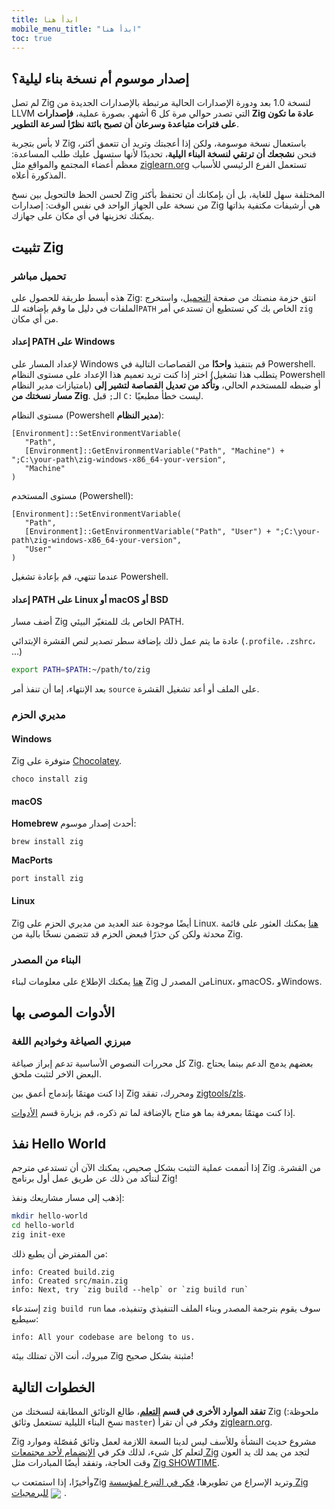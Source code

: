 ```yaml
---
title: ابدأ هنا
mobile_menu_title: "ابدأ هنا"
toc: true
---
```


## إصدار موسوم أم نسخة بناء ليلية؟
لم تصل Zig لنسخة 1.0 بعد ودورة الإصدارات الحالية مرتبطة بالإصدارات الجديدة من LLVM التي تصدر حوالي مرة كل 6 أشهر.
بصورة عملية، **فإصدارات Zig عادة ما تكون على فترات متباعدة وسرعان أن تصبح بائتة نظرًا لسرعة التطوير**.

لا بأس بتجربة Zig باستعمال نسخة موسومة، ولكن إذا أعجبتك وتريد أن تتعمق أكثر، فنحن **نشجعك أن ترتقي لنسخة البناء اليلية**، تحديدًا لأنها ستسهل عليك طلب المساعدة: معظم أعضاء المجتمع والمواقع مثل [ziglearn.org](https://ziglearn.org) تستعمل الفرع الرئيسي للأسباب المذكورة أعلاه.

لحسن الحظ فالتحويل بين نسخ Zig المختلفة سهل للغاية، بل أن بإمكانك أن تحتفظ بأكثر من نسخة على الجهاز الواحد في نفس الوقت: إصدارات Zig هي أرشيفات مكتفية بذاتها يمكنك تخزينها في أي مكان على جهازك.


## تثبيت Zig
### تحميل مباشر
هذه أبسط طريقة للحصول على Zig: انتق حزمة منصتك من صفحة [التحميل](/download)، واستخرج الملفات في دليل ما وقم بإضافته للـ`PATH` الخاص بك كي تستطيع أن تستدعي أمر `zig` من أي مكان.

#### إعداد PATH على Windows
لإعداد المسار على Windows قم بتنفيذ **واحدًا** من القصاصات التالية في Powershell.
اختر إذا كنت تريد تعميم هذا الإعداد على مستوى النظام (يتطلب هذا تشغيل Powershell بامتيازات مدير النظام) أو ضبطه للمستخدم الحالي، **وتأكد من تعديل القصاصة لتشير إلى مسار نسختك من Zig**.
الـ`;` قبل `C:` ليست خطأ مطبعيًا.

مستوى النظام (Powershell **مدير النظام**):
```
[Environment]::SetEnvironmentVariable(
   "Path",
   [Environment]::GetEnvironmentVariable("Path", "Machine") + ";C:\your-path\zig-windows-x86_64-your-version",
   "Machine"
)
```

مستوى المستخدم (Powershell):
```
[Environment]::SetEnvironmentVariable(
   "Path",
   [Environment]::GetEnvironmentVariable("Path", "User") + ";C:\your-path\zig-windows-x86_64-your-version",
   "User"
)
```
عندما تنتهي، قم بإعادة تشغيل Powershell.

#### إعداد PATH على Linux أو macOS أو BSD
أضف مسار Zig الخاص بك للمتغيّر البيئي PATH.

عادة ما يتم عمل ذلك بإضافة سطر تصدير لنص القشرة الإبتدائي (`.profile`، `.zshrc`، ...)
```bash
export PATH=$PATH:~/path/to/zig
```
بعد الإنتهاء، إما أن تنفذ أمر `source` على الملف أو أعد تشغيل القشرة.




### مديري الحزم
#### Windows
Zig متوفرة على [Chocolatey](https://chocolatey.org/packages/zig).
```
choco install zig
```

#### macOS

**Homebrew**
أحدث إصدار موسوم:
```
brew install zig
```

**MacPorts**
```
port install zig
```
#### Linux
Zig أيضًا موجودة عند العديد من مديري الحزم على Linux. [هنا](https://github.com/ziglang/zig/wiki/Install-Zig-from-a-Package-Manager) يمكنك العثور على قائمة محدثة ولكن كن حذرًا فبعض الحزم قد تتضمن نسخًا بالية من Zig.

### البناء من المصدر
[هنا](https://github.com/ziglang/zig/wiki/Building-Zig-From-Source) يمكنك الإطلاع على معلومات لبناء Zig من المصدر لLinux، وmacOS، وWindows.

## الأدوات الموصى بها
### مبرزي الصياغة وخواديم اللغة
كل محررات النصوص الأساسية تدعم إبراز صياغة Zig.
بعضهم يدمج الدعم بينما يحتاج البعض الاخر لتثبت ملحق.

إذا كنت مهتمًا بإندماج أعمق بين Zig ومحررك، تفقد [zigtools/zls](https://github.com/zigtools/zls).

إذا كنت مهتمًا بمعرفة بما هو متاح بالإضافة لما تم ذكره، قم بزيارة قسم [الأدوات](../tools/).

## نفذ Hello World
إذا أتممت عملية التثبت بشكل صحيص، يمكنك الآن أن تستدعي مترجم Zig من القشرة.
لنتأكد من ذلك عن طريق عمل أول برنامج Zig!

إذهب إلى مسار مشاريعك ونفذ:
```bash
mkdir hello-world
cd hello-world
zig init-exe
```

من المفترض أن يطبع ذلك:
```
info: Created build.zig
info: Created src/main.zig
info: Next, try `zig build --help` or `zig build run`
```

إستدعاء `zig build run` سوف يقوم بترجمة المصدر وبناء الملف التنفيذي وتنفيذه، مما سيطبع:
```
info: All your codebase are belong to us.
```

مبروك، أنت الآن تمتلك بيئة Zig مثبتة بشكل صحيح!

## الخطوات التالية
**تفقد الموارد الأخرى في قسم [التعلم](../)**، طالع الوثائق المطابقة لنسختك من Zig (ملحوظة: نسخ البناء الليلية تستعمل وثائق `master`) وفكر في أن تقرأ [ziglearn.org](https://ziglearn.org).

Zig مشروع حديث النشأة وللأسف ليس لدينا السعة اللازمة لعمل وثائق مُفصّلة وموارد لتعلم كل شيء، لذلك فكر في [الإنضمام لأحد مجتمعات Zig](https://github.com/ziglang/zig/wiki/Community) لتجد من يمد لك يد العون وقت الحاجة، وتفقد أيضًا المبادرات مثل [Zig SHOWTIME](https://zig.show).

وأخيرًا، إذا استمتعت بZig وتريد الإسراع من تطويرها، [فكر في التبرع لمؤسسة Zig للبرمجيات](../../zsf)
<img src="/heart.svg" style="vertical-align:middle; margin-inline-end: 5px">.
